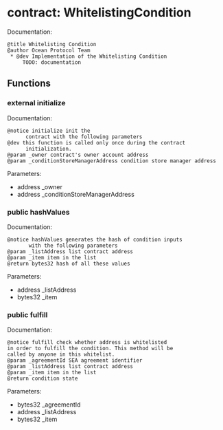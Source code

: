 
# contract: WhitelistingCondition

Documentation:
```
@title Whitelisting Condition
@author Ocean Protocol Team
 * @dev Implementation of the Whitelisting Condition
     TODO: documentation
```

## Functions

### external initialize

Documentation:

```
@notice initialize init the 
      contract with the following parameters
@dev this function is called only once during the contract
      initialization.
@param _owner contract's owner account address
@param _conditionStoreManagerAddress condition store manager address
```
Parameters:
* address _owner
* address _conditionStoreManagerAddress

### public hashValues

Documentation:

```
@notice hashValues generates the hash of condition inputs 
       with the following parameters
@param _listAddress list contract address
@param _item item in the list
@return bytes32 hash of all these values 
```
Parameters:
* address _listAddress
* bytes32 _item

### public fulfill

Documentation:

```
@notice fulfill check whether address is whitelisted
in order to fulfill the condition. This method will be 
called by anyone in this whitelist. 
@param _agreementId SEA agreement identifier
@param _listAddress list contract address
@param _item item in the list
@return condition state
```
Parameters:
* bytes32 _agreementId
* address _listAddress
* bytes32 _item
